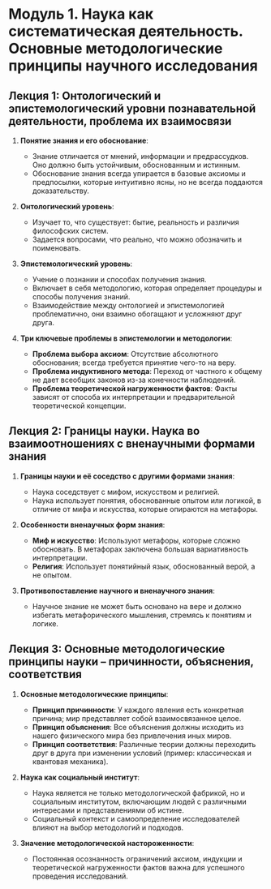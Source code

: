 # Модуль 1. Наука как систематическая деятельность. Основные методологические принципы научного исследования

## Лекция 1: Онтологический и эпистемологический уровни познавательной деятельности, проблема их взаимосвязи

1. **Понятие знания и его обоснование**:
   - Знание отличается от мнений, информации и предрассудков. Оно должно быть устойчивым, обоснованным и истинным.
   - Обоснование знания всегда упирается в базовые аксиомы и предпосылки, которые интуитивно ясны, но не всегда поддаются доказательству.

2. **Онтологический уровень**:
   - Изучает то, что существует: бытие, реальность и различия философских систем.
   - Задается вопросами, что реально, что можно обозначить и поименовать.

3. **Эпистемологический уровень**:
   - Учение о познании и способах получения знания.
   - Включает в себя методологию, которая определяет процедуры и способы получения знаний.
   - Взаимодействие между онтологией и эпистемологией проблематично, они взаимно обогащают и усложняют друг друга.

4. **Три ключевые проблемы в эпистемологии и методологии**:
   - **Проблема выбора аксиом**: Отсутствие абсолютного обоснования; всегда требуется принятие чего-то на веру.
   - **Проблема индуктивного метода**: Переход от частного к общему не дает всеобщих законов из-за конечности наблюдений.
   - **Проблема теоретической нагруженности фактов**: Факты зависят от способа их интерпретации и предварительной теоретической концепции.

## Лекция 2: Границы науки. Наука во взаимоотношениях с вненаучными формами знания

1. **Границы науки и её соседство с другими формами знания**:
   - Наука соседствует с мифом, искусством и религией.
   - Наука использует понятия, обоснованные опытом или логикой, в отличие от мифа и искусства, которые опираются на метафоры.

2. **Особенности вненаучных форм знания**:
   - **Миф и искусство**: Используют метафоры, которые сложно обосновать. В метафорах заключена большая вариативность интерпретации.
   - **Религия**: Использует понятийный язык, обоснованный верой, а не опытом.

3. **Противопоставление научного и вненаучного знания**:
   - Научное знание не может быть основано на вере и должно избегать метафорического мышления, стремясь к понятиям и логике.

## Лекция 3: Основные методологические принципы науки – причинности, объяснения, соответствия

1. **Основные методологические принципы**:
   - **Принцип причинности**: У каждого явления есть конкретная причина; мир представляет собой взаимосвязанное целое.
   - **Принцип объяснения**: Все объяснения должны исходить из нашего физического мира без привлечения иных миров.
   - **Принцип соответствия**: Различные теории должны переходить друг в друга при изменении условий (пример: классическая и квантовая механика).

2. **Наука как социальный институт**:
   - Наука является не только методологической фабрикой, но и социальным институтом, включающим людей с различными интересами и представлениями об истине.
   - Социальный контекст и самоопределение исследователей влияют на выбор методологий и подходов.

3. **Значение методологической настороженности**:
   - Постоянная осознанность ограничений аксиом, индукции и теоретической нагруженности фактов важна для успешного проведения исследований.